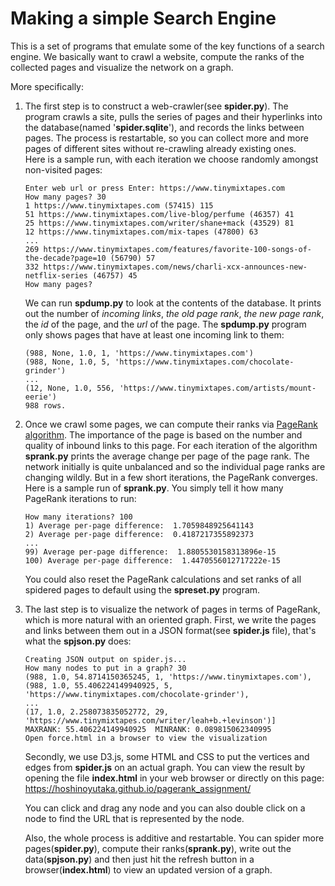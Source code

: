 # Making a simple Search Engine
This is a set of programs that emulate some of the key functions of a search engine. We basically want to crawl a website, compute the ranks of the collected pages and visualize the network on a graph. 

More specifically:  
1. The first step is to construct a web-crawler(see **spider.py**). The program crawls a site, pulls the series of pages and their hyperlinks into the database(named '**spider.sqlite**'), and records the links between pages. The process is restartable, so you can collect more and more pages of different sites without re-crawling already existing ones.  
Here is a sample run, with each iteration we choose randomly amongst non-visited pages:  
    ```
    Enter web url or press Enter: https://www.tinymixtapes.com
    How many pages? 30
    1 https://www.tinymixtapes.com (57415) 115
    51 https://www.tinymixtapes.com/live-blog/perfume (46357) 41
    25 https://www.tinymixtapes.com/writer/shane+mack (43529) 81
    12 https://www.tinymixtapes.com/mix-tapes (47800) 63
    ...
    269 https://www.tinymixtapes.com/features/favorite-100-songs-of-the-decade?page=10 (56790) 57
    332 https://www.tinymixtapes.com/news/charli-xcx-announces-new-netflix-series (46757) 45
    How many pages?
    ```  
    We can run **spdump.py** to look at the contents of the database. It prints out the number of *incoming links*, *the old page rank*, *the new page rank*, the *id* of the page, and the *url* of the page. The **spdump.py** program only shows pages that have at least one incoming link to them:  

    ```
    (988, None, 1.0, 1, 'https://www.tinymixtapes.com')
    (988, None, 1.0, 5, 'https://www.tinymixtapes.com/chocolate-grinder')
    ...
    (12, None, 1.0, 556, 'https://www.tinymixtapes.com/artists/mount-eerie')
    988 rows.
    ```  
2. Once we crawl some pages, we can compute their ranks via [PageRank algorithm](https://en.wikipedia.org/wiki/PageRank). The importance of the page is based on the number and quality of inbound links to this page. For each iteration of the algorithm **sprank.py** prints the average change per page of the page rank. The network initially is quite unbalanced and so the individual page ranks are changing wildly. But in a few short iterations, the PageRank converges.  
Here is a sample run of **sprank.py**. You simply tell it how many PageRank iterations to run:
    ```
    How many iterations? 100
    1) Average per-page difference:  1.7059848925641143
    2) Average per-page difference:  0.4187217355892373
    ...
    99) Average per-page difference:  1.8805530158313896e-15
    100) Average per-page difference:  1.4470556012717222e-15
    ```
    You could also reset the PageRank calculations and set ranks of all spidered pages to default using the **spreset.py** program.
3. The last step is to visualize the network of pages in terms of PageRank, which is more natural with an oriented graph. First, we write the pages and links between them out in a JSON format(see **spider.js** file), that's what the **spjson.py** does:
    ```
    Creating JSON output on spider.js...
    How many nodes to put in a graph? 30
    (988, 1.0, 54.8714150365245, 1, 'https://www.tinymixtapes.com'), 
    (988, 1.0, 55.406224149940925, 5, 'https://www.tinymixtapes.com/chocolate-grinder'),
    ...
    (17, 1.0, 2.258073835052772, 29, 'https://www.tinymixtapes.com/writer/leah+b.+levinson')]
    MAXRANK: 55.406224149940925  MINRANK: 0.089815062340995
    Open force.html in a browser to view the visualization
    ```
    Secondly, we use D3.js, some HTML and CSS to put the vertices and edges from **spider.js** on an actual graph. You can view the result by opening the file **index.html** in your web browser or directly on this page: https://hoshinoyutaka.github.io/pagerank_assignment/    
    
    You can click and drag any node and you can also double click on a node to find the URL that is represented by the node.  
    
    Also, the whole process is additive and restartable. You can spider more pages(**spider.py**), compute their ranks(**sprank.py**), write out the data(**spjson.py**) and then just hit the refresh button in a browser(**index.html**) to view an updated version of a graph.
